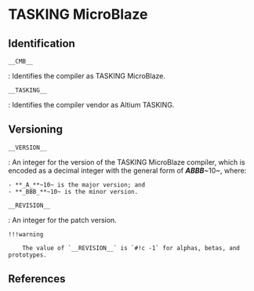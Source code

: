 # TASKING MicroBlaze

## Identification

`__CMB__`

:   Identifies the compiler as TASKING MicroBlaze.

`__TASKING__`

:   Identifies the compiler vendor as Altium TASKING.

## Versioning

`__VERSION__`

:   An integer for the version of the TASKING MicroBlaze compiler, which is encoded as a decimal integer with the general form of **_ABBB_**~10~, where:

    - **_A_**~10~ is the major version; and
    - **_BBB_**~10~ is the minor version.

`__REVISION__`

:   An integer for the patch version.

    !!!warning

        The value of `__REVISION__` is `#!c -1` for alphas, betas, and prototypes.

## References
